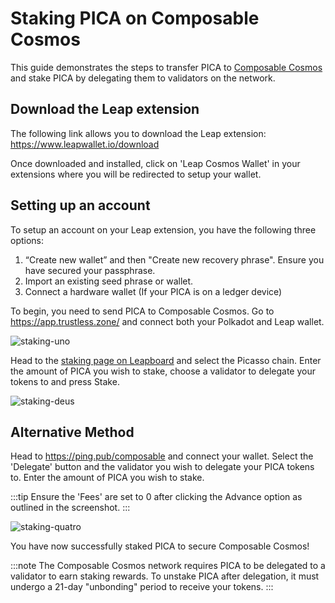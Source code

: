 # Staking PICA on Composable Cosmos

This guide demonstrates the steps to transfer PICA to [Composable Cosmos](../networks/composable-cosmos.md) and stake PICA by delegating them to validators on the network. 

## Download the Leap extension​
The following link allows you to download the Leap extension: https://www.leapwallet.io/download

Once downloaded and installed, click on 'Leap Cosmos Wallet' in your extensions where you will be redirected to setup your wallet.

## Setting up an account​

To setup an account on your Leap extension, you have the following three options:

1. “Create new wallet” and then "Create new recovery phrase". Ensure you have secured your passphrase. 
2. Import an existing seed phrase or wallet. 
3. Connect a hardware wallet (If your PICA is on a ledger device)

To begin, you need to send PICA to Composable Cosmos. Go to https://app.trustless.zone/ and connect both your Polkadot and Leap wallet.

![staking-uno](../user-guides/images-staking-pica/staking-one.png)


Head to the [staking page on Leapboard](https://cosmos.leapwallet.io/transact/stake/plain) and select the Picasso chain. Enter the amount of PICA you wish to stake, choose a validator to delegate your tokens to and press Stake.

![staking-deus](../user-guides/images-staking-pica/leap.png)

## Alternative Method
Head to https://ping.pub/composable and connect your wallet. Select the 'Delegate' button and the validator you wish to delegate your PICA tokens to. Enter the amount of PICA you wish to stake.

:::tip
Ensure the 'Fees' are set to 0 after clicking the Advance option as outlined in the screenshot.
:::

![staking-quatro](../user-guides/images-staking-pica/centauri-stake-4.png)

You have now successfully staked PICA to secure Composable Cosmos!

:::note
The Composable Cosmos network requires PICA to be delegated to a validator to earn staking rewards. To unstake PICA after delegation, it must undergo a 21-day "unbonding" period to receive your tokens.
:::